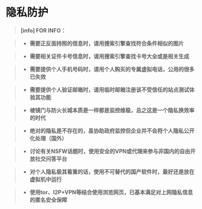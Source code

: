 # 隐私防护

> **[info] FOR INFO：**

> * **需要正反面持照的信息时，请用搜索引擎查找符合条件相似的图片**

> * **需要相关证件卡号信息时，请用搜索引擎查找卡号大全或是相关生成**

> * **需要提供个人手机号码时，请用个人购买的专属虚拟电话，公用的很多已失效**

> * **需要提供个人验证邮箱时，请用临时邮箱注册该不受信任的站点测试体验其功能**

> * **棱镜门与防火长城本质是一样都是监控维稳，总之这是一个隐私换效率的时代**

> * **绝对的隐私是不存在的，虽协助政府监控但企业并不会将个人隐私公开化处理（国外）**

> * **讨论有关NSFW话题时，使用安全的VPN或代理来参与非国内的自由开放社交问答平台**

> * **对个人隐私极其看重的话，使用不可替代的国产软件时，最好还是放在虚拟机中运行**

> * **使用tor、I2P+VPN等结合使用浏览网页，已基本满足对上网隐私信息的匿名安全保障**


<!-- > * **telegram、g+、quora等都是很不错的互动社交平台，最重要的是学好英语走遍天下都不怕** -->
     



